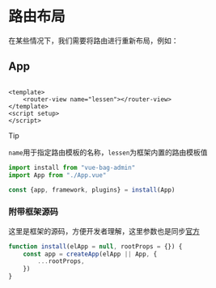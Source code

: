 # 路由布局


在某些情况下，我们需要将路由进行重新布局，例如：

## App

```vue

<template>
    <router-view name="lessen"></router-view>
</template>
<script setup>
</script>
```

> [!TIP]
> `name`用于指定路由模板的名称，`lessen`为框架内置的路由模板值

```js
import install from "vue-bag-admin"
import App from "./App.vue"

const {app, framework, plugins} = install(App)
```

### 附带框架源码

这里是框架的源码，方便开发者理解，这里参数也是同步[官方](https://cn.vuejs.org/api/application)

```javascript
function install(elApp = null, rootProps = {}) {
    const app = createApp(elApp || App, {
        ...rootProps,
    })
}
```

